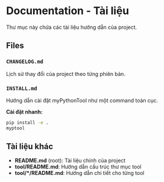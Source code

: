 # Documentation - Tài liệu

Thư mục này chứa các tài liệu hướng dẫn của project.

## Files

### `CHANGELOG.md`
Lịch sử thay đổi của project theo từng phiên bản.

### `INSTALL.md`
Hướng dẫn cài đặt myPythonTool như một command toàn cục.

**Cài đặt nhanh:**
```bash
pip install -e .
myptool
```

## Tài liệu khác

- **README.md** (root): Tài liệu chính của project
- **tool/README.md**: Hướng dẫn cấu trúc thư mục tool
- **tool/*/README.md**: Hướng dẫn chi tiết cho từng tool

